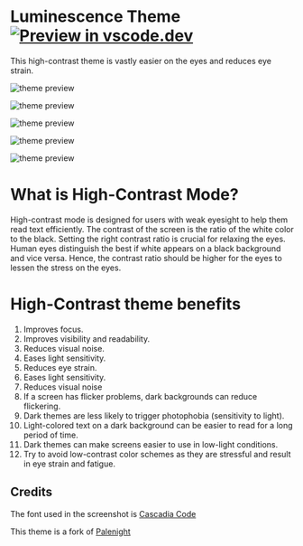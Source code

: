 # Luminescence Theme [![Preview in vscode.dev](https://img.shields.io/badge/preview%20in-vscode.dev-blue)](https://vscode.dev/theme/andreluis-oliveira.material-palenight-high-constrast-theme/Luminescence%20Theme)

This high-contrast theme is vastly easier on the eyes and reduces eye strain.

![theme preview](https://raw.githubusercontent.com/andreluis-oliveira/vscode-palenight-theme-high-contrast/master/screenshots/preview.jpg)

![theme preview](https://raw.githubusercontent.com/andreluis-oliveira/vscode-palenight-theme-high-contrast/master/screenshots/react.jpg)

![theme preview](https://raw.githubusercontent.com/andreluis-oliveira/vscode-palenight-theme-high-contrast/master/screenshots/vue.jpg)

![theme preview](https://raw.githubusercontent.com/andreluis-oliveira/vscode-palenight-theme-high-contrast/master/screenshots/css.jpg)

![theme preview](https://raw.githubusercontent.com/andreluis-oliveira/vscode-palenight-theme-high-contrast/master/screenshots/html.jpg)

# What is High-Contrast Mode?

High-contrast mode is designed for users with weak eyesight to help them read text efficiently. The contrast of the screen is the ratio of the white color to the black. Setting the right contrast ratio is crucial for relaxing the eyes. Human eyes distinguish the best if white appears on a black background and vice versa. Hence, the contrast ratio should be higher for the eyes to lessen the stress on the eyes.

# High-Contrast theme benefits

1. Improves focus.
2. Improves visibility and readability.
3. Reduces visual noise.
4. Eases light sensitivity.
5. Reduces eye strain.
6. Eases light sensitivity.
7. Reduces visual noise
8. If a screen has flicker problems, dark backgrounds can reduce flickering.
9. Dark themes are less likely to trigger photophobia (sensitivity to light).
10. Light-colored text on a dark background can be easier to read for a long period of time.
11. Dark themes can make screens easier to use in low-light conditions.
12. Try to avoid low-contrast color schemes as they are stressful and result in eye strain and fatigue.

## Credits

The font used in the screenshot is [Cascadia Code](https://github.com/microsoft/cascadia-code/)

This theme is a fork of [Palenight](https://marketplace.visualstudio.com/items?itemName=whizkydee.material-palenight-theme)
